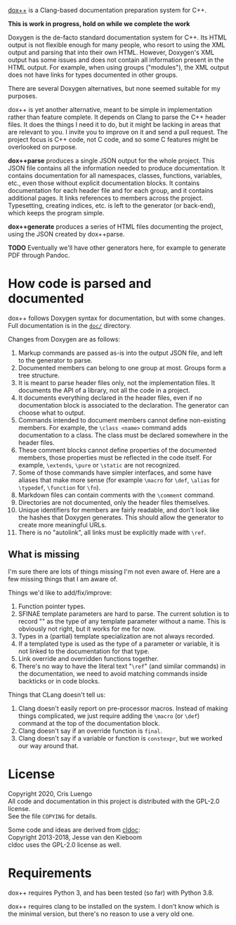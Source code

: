 [dox++](https://github.com/crisluengo/doxpp) is a Clang-based documentation preparation
system for C++.

**This is work in progress, hold on while we complete the work**

Doxygen is the de-facto standard documentation system for C++. Its HTML output is not
flexible enough for many people, who resort to using the XML output and parsing that
into their own HTML. However, Doxygen's XML output has some issues and does not contain
all information present in the HTML output. For example, when using groups ("modules"),
the XML output does not have links for types documented in other groups.

There are several Doxygen alternatives, but none seemed suitable for my purposes.

dox++ is yet another alternative, meant to be simple in implementation rather than feature
complete. It depends on Clang to parse the C++ header files.
It does the things I need it to do, but it might be lacking in areas that are
relevant to you. I invite you to improve on it and send a pull request. The project focus
is C++ code, not C code, and so some C features might be overlooked on purpose.

**dox++parse** produces a single JSON output for the whole project. This JSON file contains
all the information needed to produce documentation. It contains documentation for all
namespaces, classes, functions, variables, etc., even those without explicit documentation
blocks. It contains documentation for each header file and for each group, and it contains
additional pages. It links references to members across the project.
Typesetting, creating indices, etc. is left to the generator (or back-end), which keeps
the program simple.

**dox++generate** produces a series of HTML files documenting the project, using the
JSON created by dox++parse.

**TODO** Eventually we'll have other generators here, for example to generate PDF through
Pandoc.


# How code is parsed and documented

dox++ follows Doxygen syntax for documentation, but with some changes. Full documentation
is in the [`doc/`](https://github.com/crisluengo/doxpp/tree/main/doc) directory.

Changes from Doxygen are as follows:
1. Markup commands are passed as-is into the output JSON file, and left to the generator
to parse.
2. Documented members can belong to one group at most. Groups form a tree structure.
3. It is meant to parse header files only, not the implementation files. It documents the API
of a library, not all the code in a project.
4. It documents everything declared in the header files, even if no documentation block
is associated to the declaration. The generator can choose what to output.
5. Commands intended to document members cannot define non-existing members. For example,
the `\class <name>` command adds documentation to a class. The class must be declared somewhere
in the header files.
6. These comment blocks cannot define properties of the documented members, those properties
must be reflected in the code itself. For example, `\extends`, `\pure` or `\static` are not
recognized.
6. Some of those commands have simpler interfaces, and some have aliases that make more sense
(for example `\macro` for `\def`, `\alias` for `\typedef`, `\function` for `\fn`).
7. Markdown files can contain comments with the `\comment` command.
8. Directories are not documented, only the header files themselves.
9. Unique identifiers for members are fairly readable, and don't look like the hashes that
Doxygen generates. This should allow the generator to create more meaningful URLs.
10. There is no "autolink", all links must be explicitly made with `\ref`.

## What is missing

I'm sure there are lots of things missing I'm not even aware of. Here are a few missing things
that I am aware of.

Things we'd like to add/fix/improve:

1. Function pointer types.
2. SFINAE template parameters are hard to parse. The current solution is to record "<SFINAE>"
   as the type of any template parameter without a name. This is obviously not right, but it
   works for me for now.
3. Types in a (partial) template specialization are not always recorded.
4. If a templated type is used as the type of a parameter or variable, it is not linked to
   the documentation for that type.
5. Link override and overridden functions together.
6. There's no way to have the literal text "`\ref`" (and similar commands) in the documentation,
   we need to avoid matching commands inside backticks or in code blocks.


Things that CLang doesn't tell us:

1. Clang doesn't easily report on pre-processor macros. Instead of making things complicated,
we just require adding the `\macro` (or `\def`) command at the top of the documentation block.
2. Clang doesn't say if an override function is `final`.
3. Clang doesn't say if a variable or function is `constexpr`, but we worked our way around that.

# License

Copyright 2020, Cris Luengo  
All code and documentation in this project is distributed with the GPL-2.0 license.  
See the file `COPYING` for details.

Some code and ideas are derived from [cldoc](https://github.com/jessevdk/cldoc):  
Copyright 2013-2018, Jesse van den Kieboom  
cldoc uses the GPL-2.0 license as well.


# Requirements

dox++ requires Python 3, and has been tested (so far) with Python 3.8.

dox++ requires clang to be installed on the system. I don't know which is the minimal
version, but there's no reason to use a very old one.

